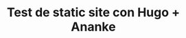 ---
title: "Test de static site con Hugo + Ananke"

description: "Test sitio estático."

featured_image: '/images/telaraña.jpg'
---